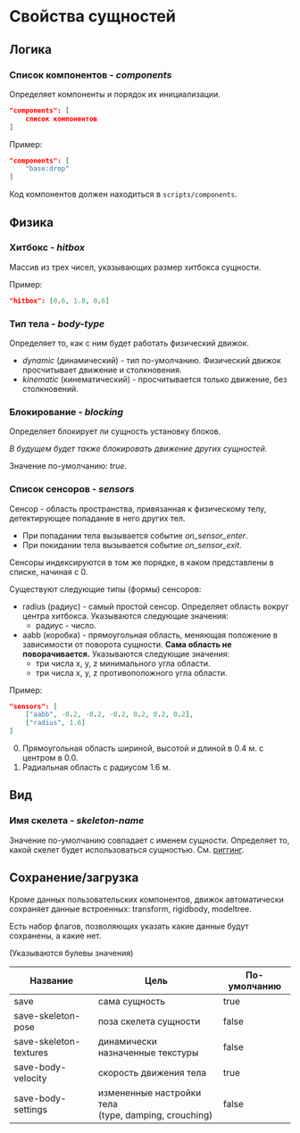 # Свойства сущностей

## Логика

### Cписок компонентов - *components*

Определяет компоненты и порядок их инициализации.

```json
"components": [
	список компонентов
]
```

Пример:

```json
"components": [
	"base:drop"
]
```

Код компонентов должен находиться в `scripts/components`.

## Физика

### Хитбокс - *hitbox*

Массив из трех чисел, указывающих размер хитбокса сущности.

Пример:

```json
"hitbox": [0.6, 1.8, 0.6]
```


### Тип тела - *body-type*

Определяет то, как с ним будет работать физический движок.

- *dynamic* (динамический) - тип по-умолчанию. Физический движок просчитывает движение и столкновения.
- *kinematic* (кинематический) - просчитывается только движение, без столкновений.

### Блокирование - *blocking*

Определяет блокирует ли сущность установку блоков.

*В будущем будет также блокировать движение других сущностей.*

Значение по-умолчанию: *true*.

### Список сенсоров - *sensors*

Сенсор - область пространства, привязанная к физическому телу, детектирующее попадание в него других тел.

- При попадании тела вызывается событие *on_sensor_enter*.
- При покидании тела вызывается событие *on_sensor_exit*.

Сенсоры индексируются в том же порядке, в каком представлены в списке, начиная с 0.

Существуют следующие типы (формы) сенсоров:
- radius (радиус) - самый простой сенсор. Определяет область вокруг центра хитбокса. Указываются следующие значения:
	- радиус - число.
- aabb (коробка) - прямоугольная область, меняющая положение в зависимости от поворота сущности. **Сама область не поворачивается.** Указываются следующие значения:
	- три числа x, y, z минимального угла области.
	- три числа x, y, z противоположного угла области.

Пример:

```json
"sensors": [
	["aabb", -0.2, -0.2, -0.2, 0.2, 0.2, 0.2],
	["radius", 1.6]
]
```

0. Прямоугольная область шириной, высотой и длиной в 0.4 м. с центром в 0.0.
1. Радиальная область с радиусом 1.6 м.

## Вид

### Имя скелета - *skeleton-name*

Значение по-умолчанию совпадает с именем сущности. Определяет то, какой скелет будет использоваться сущностью. См. [риггинг](rigging.md).

## Сохранение/загрузка

Кроме данных пользовательских компонентов, движок автоматически сохраняет данные встроенных: transform, rigidbody, modeltree.

Есть набор флагов, позволяющих указать какие данные будут сохранены, а какие нет.

(Указываются булевы значения)

| Название               | Цель                                                     | По-умолчанию |
| ---------------------- | -------------------------------------------------------- | ------------ |
| save                   | сама сущность                                            | true         |
| save-skeleton-pose     | поза скелета сущности                                    | false        |
| save-skeleton-textures | динамически назначенные текстуры                         | false        |
| save-body-velocity     | скорость движения тела                                   | true         |
| save-body-settings     | измененные настройки тела <br>(type, damping, crouching) | false        |
